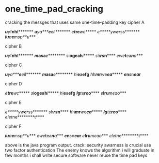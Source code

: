 # one_time_pad_cracking
cracking the messges that uses same one-time-padding key
cipher A

***u***yf*****n***h**t*******
***u****ya*****e**ei*l*******
*e****t*r******e*****wc******
*e*****yw****e****r*ss*******
*****i**u**a***e**m*sp**u****

cipher B

***u***yf*****n***h**t*******
*******m*a****sa***e*********
*s*i**og******ea**h***i******
*s*h*********rs*****n********
***e*w*e***t**ea****n***a****

cipher C

***u****ya*****e**ei*l*******
*******m*a****sa***e*********
*h*i**e**a********ef**g******
*h*h***m*r***w*e***ea********
***e*n***s*n*******ea***r****

cipher D

*e****t*r******e*****wc******
*s*i**og******ea**h***i******
*h*i**e**a********ef**g******
******lg*****t*e**r*e*o******
*e***lr****u******m*e*a*o****

cipher E

*e*****yw****e****r*ss*******
*s*h*********rs*****n********
*h*h***m*r***w*e***ea********
******lg*****t*e**r*e*o******
*e***l*e***t*n*e********t****

cipher F

*****i**u**a***e**m*sp**u****
***e*w*e***t**ea****n***a****
***e*n***s*n*******ea***r****
*e***lr****u******m*e*a*o****
*e***l*e***t*n*e********t****

above is the java program output.
crack:
security awarness is crucial
use two factor authentication
The enemy knows the algorithm
i will graduate in few months
i shall write secure software
never reuse the time pad keys
